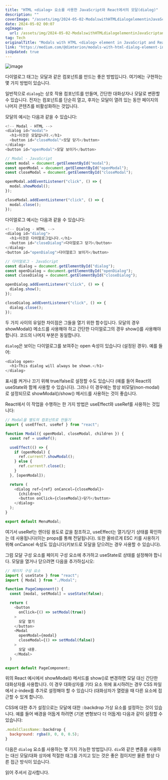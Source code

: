 ```yaml
---
title: "HTML <dialog> 요소를 사용한 JavaScript와 React에서의 모달(dialog)"
description: ""
coverImage: "/assets/img/2024-05-02-ModalswithHTMLdialogelementinJavaScriptandReact_0.png"
date: 2024-05-02 00:07
ogImage:
  url: /assets/img/2024-05-02-ModalswithHTMLdialogelementinJavaScriptandReact_0.png
tag: Tech
originalTitle: "Modals with HTML <dialog> element in JavaScript and React"
link: "https://medium.com/@dimterion/modals-with-html-dialog-element-in-javascript-and-react-fb23c885d62e"
isUpdated: true
---
```


![image](/assets/img/2024-05-02-ModalswithHTMLdialogelementinJavaScriptandReact_0.png)

다이얼로그 태그는 모달과 같은 컴포넌트를 만드는 좋은 방법입니다. 여기에는 구현하는 몇 가지 방법이 있습니다.

일반적으로 `dialog`는 상호 작용 컴포넌트를 만들며, 간단한 대화상자나 모달로 변환할 수 있습니다. 전자는 컴포넌트를 단순히 열고, 후자는 모달이 열려 있는 동안 페이지의 나머지 콘텐츠를 비활성화하는 것입니다.

모달의 예시는 다음과 같을 수 있습니다:

<!-- seedividend - 사각형 -->

<ins class="adsbygoogle"
     style="display:block"
     data-ad-client="ca-pub-4877378276818686"
     data-ad-slot="1898504329"
     data-ad-format="auto"
     data-full-width-responsive="true"></ins>

<script>
     (adsbygoogle = window.adsbygoogle || []).push({});
</script>

```js
<!-- Modal - HTML -->
<dialog id="modal">
  <h1>이것은 모달입니다.</h1>
  <button id="closeModal">모달 닫기</button>
</dialog>
<button id="openModal">모달 보이기</button>
```

```js
// Modal - JavaScript
const modal = document.getElementById("modal");
const openModal = document.getElementById("openModal");
const closeModal = document.getElementById("closeModal");

openModal.addEventListener("click", () => {
  modal.showModal();
});

closeModal.addEventListener("click", () => {
  modal.close();
});
```

다이얼로그 예시는 다음과 같을 수 있습니다:

```js
<!-- Dialog - HTML -->
<dialog id="dialog">
  <h1>이것은 다이얼로그입니다.</h1>
  <button id="closeDialog">다이얼로그 닫기</button>
</dialog>
<button id="openDialog">다이얼로그 보이기</button>
```

<!-- seedividend - 사각형 -->

<ins class="adsbygoogle"
     style="display:block"
     data-ad-client="ca-pub-4877378276818686"
     data-ad-slot="1898504329"
     data-ad-format="auto"
     data-full-width-responsive="true"></ins>

<script>
     (adsbygoogle = window.adsbygoogle || []).push({});
</script>

```js
// 다이얼로그 - JavaScript
const dialog = document.getElementById("dialog");
const openDialog = document.getElementById("openDialog");
const closeDialog = document.getElementById("closeDialog");

openDialog.addEventListener("click", () => {
  dialog.show();
});

closeDialog.addEventListener("click", () => {
  dialog.close();
});
```

두 가지 사이의 유일한 차이점은 그들을 열기 위한 함수입니다. 모달의 경우 showModal() 메소드를 사용해야 하고 간단한 다이얼로그의 경우 show()를 사용해야 합니다. 코드의 나머지 부분은 동일합니다.

`dialog`은 보이는 다이얼로그를 보여주는 open 속성이 있습니다 (설정된 경우). 예를 들어:

```js
<dialog open>
  <h1>This dialog will always be shown.</h1>
</dialog>
```

<!-- seedividend - 사각형 -->

<ins class="adsbygoogle"
     style="display:block"
     data-ad-client="ca-pub-4877378276818686"
     data-ad-slot="1898504329"
     data-ad-format="auto"
     data-full-width-responsive="true"></ins>

<script>
     (adsbygoogle = window.adsbygoogle || []).push({});
</script>

표시를 켜거나 끄기 위해 true/false로 설정할 수도 있습니다 (예를 들어 React의 useState와 함께 사용할 수 있습니다). 그러나 이 경우에는 항상 비모달(non-modal)로 설정되므로 showModal()/show() 메서드를 사용하는 것이 좋습니다.

React에서 이 작업을 수행하는 한 가지 방법은 useEffect와 useRef를 사용하는 것입니다:

```js
// Modal을 별도의 컴포넌트로 만들기
import { useEffect, useRef } from "react";

function Modal({ openModal, closeModal, children }) {
  const ref = useRef();

  useEffect(() => {
    if (openModal) {
      ref.current?.showModal();
    } else {
      ref.current?.close();
    }
  }, [openModal]);

  return (
    <dialog ref={ref} onCancel={closeModal}>
      {children}
      <button onClick={closeModal}>닫기</button>
    </dialog>
  );
}

export default MenuModal;
```

여기서 useRef는 렌더링 용도로 값을 참조하고, useEffect는 열기/닫기 상태를 확인하는 데 사용됩니다(이는 props를 통해 전달됩니다). 또한 올바르게 ESC 키를 사용하기 위해 onCancel 속성도 있습니다(키보드로 모달을 닫으려는 경우 사용할 수 있습니다).

<!-- seedividend - 사각형 -->

<ins class="adsbygoogle"
     style="display:block"
     data-ad-client="ca-pub-4877378276818686"
     data-ad-slot="1898504329"
     data-ad-format="auto"
     data-full-width-responsive="true"></ins>

<script>
     (adsbygoogle = window.adsbygoogle || []).push({});
</script>

그럼 모달 구성 요소를 페이지 구성 요소에 추가하고 useState로 상태를 설정해야 합니다. 모달을 열거나 닫으려면 다음을 추가하십시오:

```js
// 페이지 구성 요소
import { useState } from "react";
import { Modal } from "./Modal";

function PageComponent() {
  const [modal, setModal] = useState(false);

  return (
    <button
      onClick={() => setModal(true)}
    >
      모달 열기
    </button>
    <Modal
      openModal={modal}
      closeModal={() => setModal(false)}
    >
      모달 내용.
    </Modal>
  )

export default PageComponent;
```

위의 React 예시에서 showModal() 메서드를 show()로 변경하면 모달 대신 간단한 대화상자를 사용합니다. 이 경우 대화상자를 기타 요소 위에 표시하려는 경우 CSS 파일에서 z-index를 추가로 설정해야 할 수 있습니다 (대화상자가 열렸을 때 다른 요소에 접근할 수 있게 합니다).

CSS에 대한 추가 설정으로는 모달에 대한 ::backdrop 가상 요소를 설정하는 것이 있습니다. 예를 들어 배경을 어둡게 하려면 (기본 변형보다 더 어둡게) 다음과 같이 설정할 수 있습니다:

<!-- seedividend - 사각형 -->

<ins class="adsbygoogle"
     style="display:block"
     data-ad-client="ca-pub-4877378276818686"
     data-ad-slot="1898504329"
     data-ad-format="auto"
     data-full-width-responsive="true"></ins>

<script>
     (adsbygoogle = window.adsbygoogle || []).push({});
</script>

```js
.modalClassName::backdrop {
  background: rgba(0, 0, 0, 0.5);
}
```

다음은 `dialog` 요소를 사용하는 몇 가지 가능한 방법입니다. `div`와 같은 변종을 사용하는 대신 모달/대화 상자에 적절한 태그를 가지고 있는 것은 좋은 점이지만 물론 항상 다른 접근 방식이 있습니다.

읽어 주셔서 감사합니다.
